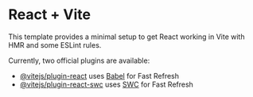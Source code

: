 # React + Vite

This template provides a minimal setup to get React working in Vite with HMR and some ESLint rules.

Currently, two official plugins are available:

- [@vitejs/plugin-react](https://github.com/vitejs/vite-plugin-react/blob/main/packages/plugin-react/README.md) uses [Babel](https://babeljs.io/) for Fast Refresh
- [@vitejs/plugin-react-swc](https://github.com/vitejs/vite-plugin-react-swc) uses [SWC](https://swc.rs/) for Fast Refresh

<!-- I had the honor of working with Yuliia Babkina, and I can confidently say that she is a top-tier specialist. She quickly masters new technologies and successfully applies them to solve practical tasks. Yuliia is highly motivated, goal-oriented, and constantly striving for improvement. During our collaboration, she demonstrated excellent communication skills and the ability to work well in a team, having served as the Scrum Master on a team project. Her approach to problem-solving is always structured and result-driven. Yuliia is not afraid to take on new challenges and tackle complex problems, which highlights her readiness to grow and develop in her professional field.

I highly recommend Yuliia as a talented and responsible professional who will undoubtedly make a significant contribution to any project. -->

<!-- I aim to deliver neat and reliable solutions and used to work in a agile and dynamically evolving environment. Also, I am a team-player, always ready to help other people.
Projects:
- Portfolio web-site. Realization of a one-page site (landing), the goal
which is attracting the attention of the target audience (recruiter
and potential clients). Technologies HTML, CSS, JavaScript, Vite. I was happy to take on the role of developer. (https://yeromin1.github.io/project-DevStudents-JS/)
- Yacht Jet. This is my first team project - a targeted website for searching, comparing and booking premium yachts. Technologies HTML, CSS, JavaScript, Vite. Participated as a developer. (https://yeromin1.github.io/project-DevStudents/).
- WebStudio. This is my first project as part of my studies a simply landing page web-site with adaptive layouts design. Technologies HTML, CSS, JavaScript. Developer participation. -->

<!-- I want to gain experience in creating modern and effective web applications, working with advanced technologies and tools. My goal is to constantly improve my skills and learn new libraries and frameworks.
I hope to find a company where I can work in a team of professionals, which will promote my development through mentoring, participation in interesting projects and solving complex tasks. It is important for me to be able to implement my ideas, receive feedback and strive for continuous improvement in the professional sphere.
I expect that the company will provide an opportunity for career growth, as well as create an environment for a creative approach to work and the implementation of innovations. -->

